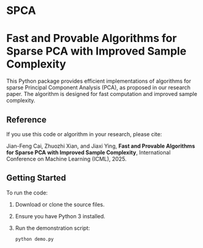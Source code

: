# SPCA

# Fast and Provable Algorithms for Sparse PCA with Improved Sample Complexity

This Python package provides efficient implementations of algorithms for sparse Principal Component Analysis (PCA), as proposed in our research paper. The algorithm is designed for fast computation and improved sample complexity.

## Reference

If you use this code or algorithm in your research, please cite:

Jian-Feng Cai, Zhuozhi Xian, and Jiaxi Ying, **Fast and Provable Algorithms for Sparse PCA with Improved Sample Complexity**, International Conference on Machine Learning (ICML), 2025.


## Getting Started

To run the code:

1. Download or clone the source files.
2. Ensure you have Python 3 installed.
3. Run the demonstration script:

   ```bash
   python demo.py
